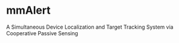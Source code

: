 # mmAlert
A Simultaneous Device Localization and Target Tracking System via Cooperative Passive Sensing
